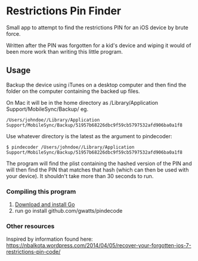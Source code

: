 # Restrictions Pin Finder

Small app to attempt to find the restrictions PIN for an iOS device by brute force.

Written after the PIN was forgotten for a kid's device and wiping it would of been more work
than writing this little program.

## Usage

Backup the device using iTunes on a desktop computer and then find the folder on the computer
containing the backed up files.

On Mac it will be in the home directory as /Library/Application Support/MobileSync/Backup/<something>
eg.

```
/Users/johndoe//Library/Application Support/MobileSync/Backup/51957b68226dbc9f59cb5797532afd906ba0a1f8
```

Use whatever directory is the latest as the argument to pindecoder:

```
$ pindecoder /Users/johndoe//Library/Application Support/MobileSync/Backup/51957b68226dbc9f59cb5797532afd906ba0a1f8
```

The program will find the plist containing the hashed version of the PIN and will then find
the PIN that matches that hash (which can then be used with your device).
It shouldn't take more than 30 seconds to run.


### Compiling this program

1. [Download and install Go](https://golang.org/doc/install)
2. run go install github.com/gwatts/pindecode

### Other resources

Inspired by information found here:
https://nbalkota.wordpress.com/2014/04/05/recover-your-forgotten-ios-7-restrictions-pin-code/
